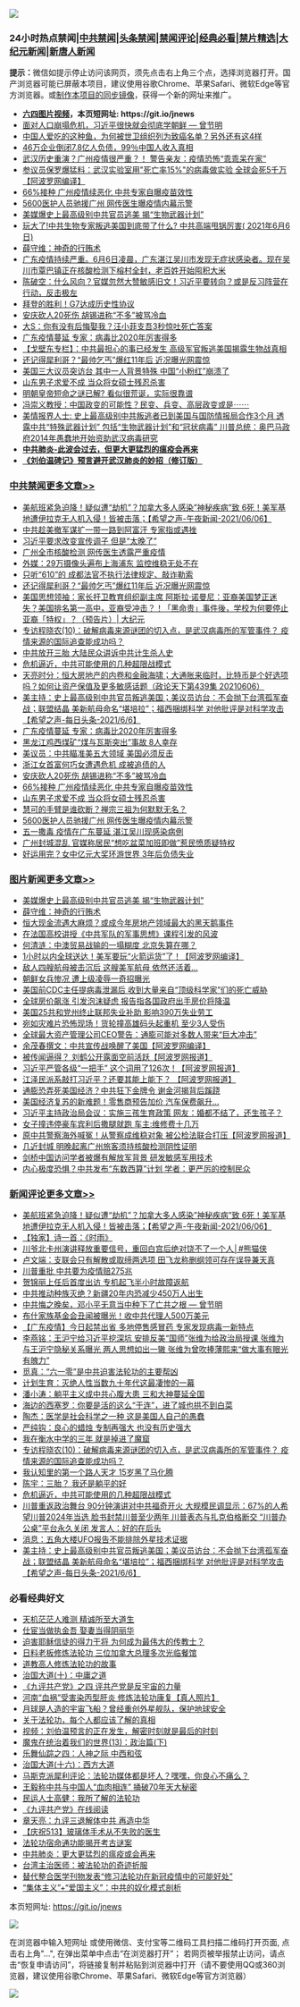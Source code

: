 ![](https://raw.githubusercontent.com/fqnews/bnews/master/64photo/fqnews-qr.jpg)

<div id="tt">
<h3>24小时热点禁闻|<a href="#%E4%B8%AD%E5%85%B1%E7%A6%81%E9%97%BB%E6%9B%B4%E5%A4%9A%E6%96%87%E7%AB%A0">中共禁闻</a>|<a href="#%E5%9B%BE%E7%89%87%E6%96%B0%E9%97%BB%E6%9B%B4%E5%A4%9A%E6%96%87%E7%AB%A0">头条禁闻</a>|<a href="#%E6%96%B0%E9%97%BB%E8%AF%84%E8%AE%BA%E6%9B%B4%E5%A4%9A%E6%96%87%E7%AB%A0">禁闻评论|<a href="#%E5%BF%85%E7%9C%8B%E7%BB%8F%E5%85%B8%E5%A5%BD%E6%96%87">经典必看|<a href="/video.md#%E7%A6%81%E7%89%87%E7%B2%BE%E9%80%89">禁片精选</a>|<a href="https://github.com/fqnews/djy/blob/master/gb/nf1351518.md#1">大纪元新闻</a>|<a href="https://github.com/fqnews/ntdtv/blob/master/gb/prog204.md#1">新唐人新闻</a></h3>
<div><b>提示：</b>微信如提示停止访问该网页，须先点击右上角三个点，选择浏览器打开。国产浏览器可能已屏蔽本项目，建议使用谷歌Chrome、苹果Safari、微软Edge等官方浏览器。或<a href="https://github.com/fqnews/bnews/blob/master/%E5%88%B6%E4%BD%9Cgit%E7%A6%81%E9%97%BB%E9%95%9C%E5%83%8F.md">制作本项目的同步镜像</a>，获得一个新的网址来推广。</div>
<ul>
<li><b><a href="http://d1.bdrive.tk/64.mp4" target="_blank">六四图片视频</a>，本页短网址: https://git.io/jnews</b></li>
<li><a href="/comments/20210606/1561431.md">面对人口崩塌危机，习近平很快就会彻底学朝鲜 — 曾节明</a></li>
<li><a href="/health/20210606/1561409.md">中国人爱吃的这种鱼，为何被世卫组织列为致癌名单？另外还有这4样</a></li>
<li><a href="/cnnews/20210606/1561461.md">46万企业倒闭7.8亿人负债，99％中国人收入真相</a></li>
<li><a href="/comments/20210606/1561557.md">武汉历史重演？广州疫情很严重？！ 警告亲友：疫情恐怖“乖乖呆在家”</a></li>
<li><a href="/cnnews/20210606/1561414.md">参议员保罗爆猛料：武汉实验室用"死亡率15%"的病毒做实验 全球会死5千万【阿波罗网编译】</a></li>
<li><a href="/cbnews/20210607/1561645.md">66%接种 广州疫情续恶化 中共专家自曝疫苗效性</a></li>
<li><a href="/cbnews/20210607/1561594.md">5600医护人员驰援广州 网传医生曝疫情内幕示警</a></li>
<li><a href="/topimagenews/20210607/1561590.md">美媒爆史上最高级别中共官员逃美 揭“生物武器计划”</a></li>
<li><a href="/bannedvideo/20210607/1561601.md">玩大了!中共生物专家叛逃美国到底带了什么? 中共高端甩锅厉害( 2021年6月6日)</a></li>
<li><a href="/topimagenews/20210606/1561402.md">薛守维：神奇的行贿术</a></li>
<li><a href="/bannedvideo/20210606/1561458.md">广东疫情持续严重。6月6日凌晨，广东湛江吴川市发现无症状感染者。现在吴川市覃巴镇正在核酸检测下榕村全封，老百姓开始囤积大米</a></li>
<li><a href="/bannedvideo/20210606/1561468.md">陈破空：什么风向？官媒忽然大赞敏感旧文！习近平要转向？或是反习阵营在行动，反击极左</a></li>
<li><a href="/baitai/20210607/1561610.md">拜登的胜利！G7达成历史性协议</a></li>
<li><a href="/cbnews/20210607/1561646.md">安庆砍人20死伤 胡锡进称“不多”被骂冷血</a></li>
<li><a href="/yule/20210607/1561603.md">大S：你有没有后悔娶我？汪小菲支吾3秒惊吐死亡答案</a></li>
<li><a href="/cbnews/20210607/1561676.md">广东疫情蔓延 专家：病毒比2020年厉害得多</a></li>
<li><a href="/comments/20210607/1561595.md">【戈壁东专栏】：中共最担心的事已经发生 高级军官叛逃美国揭露生物战真相</a></li>
<li><a href="/cbnews/20210607/1561707.md">还记得犀利哥？“最帅乞丐”爆红11年后 近况曝光网震惊</a></li>
<li><a href="/comments/20210606/1561367.md">美国三大议员突访台 其中一人背景特殊 中国“小粉红”崩溃了</a></li>
<li><a href="/cbnews/20210607/1561644.md">山东男子求爱不成 当众将女硕士残忍杀害</a></li>
<li><a href="/lifebaike/20210606/1561460.md">明朝皇帝短命之谜已解? 看似很荒诞，实际很靠谱</a></li>
<li><a href="/comments/20210606/1561513.md">冯崇义教授：中国政变的可能性？民变、兵变、高层政变或是⋯⋯</a></li>
<li><a href="/comments/20210606/1561375.md">美情报界人士:  史上最高级别中共叛逃者已到美国与国防情报局合作3个月 透露中共“特殊武器计划” 包括“生物武器计划”和“冠状病毒”  川普总统：奥巴马政府2014年愚蠢地开始资助武汉病毒研究</a></li>
<li><b><a href="/comments/20200211/1275071.md" target="_blank">中共肺炎-此波会过去，但更大更猛烈的瘟疫会再来</a></b></li>
<li><b><a href="/comments/20200207/1272816.md" target="_blank">《刘伯温碑记》预言避开武汉肺炎的妙招（修订版）</a></b></li>
</ul>
</div>

<div class="catlist">
<h3><a href="/cbnews/" target="_blank">中共禁闻</a><span><a href="/cbnews/" target="_blank" rel="nofollow">更多文章>></a></span></h3>
<ul>
<li><a href="/comments/20210607/1561820.md" target="_blank">美航班紧急迫降！疑似遭“劫机”？加拿大多人感染”神秘疾病”致 6死！美军基地遭伊拉克无人机入侵！皆被击落；【希望之声-午夜新闻-2021/06/06】</a></li>
<li><a href="/cbnews/20210607/1561768.md" target="_blank">中共趁美撤军谋扩一带一路到阿富汗 专家指或遇挫</a></li>
<li><a href="/cbnews/20210607/1561767.md" target="_blank">习近平要求改变宣传调子 但是“太晚了”</a></li>
<li><a href="/cbnews/20210607/1561766.md" target="_blank">广州全市核酸检测 网传医生透露严重疫情</a></li>
<li><a href="/cbnews/20210607/1561765.md" target="_blank">外媒：29万摄像头遍布上海浦东 监控维稳无处不在</a></li>
<li><a href="/cbnews/20210607/1561764.md" target="_blank">只听“610”的 成都法官不执行法律规定、敲诈勒索</a></li>
<li><a href="/cbnews/20210607/1561707.md" target="_blank">还记得犀利哥？“最帅乞丐”爆红11年后 近况曝光网震惊</a></li>
<li><a href="/cbnews/20210607/1561704.md" target="_blank">美国思想领袖：家长扞卫教育组织副主席 阿斯拉·诺曼尼：亚裔美国梦正迷失？美国排名第一高中，亚裔受冲击？！「黑命贵」事件後，学校为何要停止亚裔「特权」？（预告片）| 大纪元</a></li>
<li><a href="/comments/20210607/1561703.md" target="_blank">专访程晓农(10)：破解病毒来源谜团的切入点，是武汉病毒所的军管事件？ 疫情来源的国际追查能成功吗？</a></li>
<li><a href="/cbnews/20210607/1561689.md" target="_blank">中共放开三胎 大陆民众讲诉中共计生杀人史</a></li>
<li><a href="/comments/20210607/1561688.md" target="_blank">危机逼近，中共可能使用的几种超限战模式</a></li>
<li><a href="/cbnews/20210607/1561687.md" target="_blank">天亮时分：恒大房地产的内卷和金融海啸；大通胀来临时，比特币是个好选项吗？如何让资产保值及更多敏感话题（政论天下第439集 20210606）</a></li>
<li><a href="/comments/20210607/1561679.md" target="_blank">美主持：史上最高级别中共官员叛逃美国；美议员访台：不会抛下台湾孤军奋战；联盟结晶 美新航母命名“堪培拉”；福西捆绑科学 对他批评是对科学攻击【希望之声-每日头条-2021/6/6】</a></li>
<li><a href="/cbnews/20210607/1561676.md" target="_blank">广东疫情蔓延 专家：病毒比2020年厉害得多</a></li>
<li><a href="/cbnews/20210607/1561674.md" target="_blank">黑龙江鸡西煤矿“煤与瓦斯突出”事故 8人幸存</a></li>
<li><a href="/cbnews/20210607/1561648.md" target="_blank">美议员：中共瞄准美五大领域 美国必须反击</a></li>
<li><a href="/cbnews/20210607/1561647.md" target="_blank">浙江女首富何巧女遭遇危机 成被追债的人</a></li>
<li><a href="/cbnews/20210607/1561646.md" target="_blank">安庆砍人20死伤 胡锡进称“不多”被骂冷血</a></li>
<li><a href="/cbnews/20210607/1561645.md" target="_blank">66%接种 广州疫情续恶化 中共专家自曝疫苗效性</a></li>
<li><a href="/cbnews/20210607/1561644.md" target="_blank">山东男子求爱不成 当众将女硕士残忍杀害</a></li>
<li><a href="/comments/20210607/1561640.md" target="_blank">慧可的手臂是谁砍断？禅宗三祖为何默默无名？</a></li>
<li><a href="/cbnews/20210607/1561594.md" target="_blank">5600医护人员驰援广州 网传医生曝疫情内幕示警</a></li>
<li><a href="/cbnews/20210607/1561593.md" target="_blank">五一撒毒 疫情在广东蔓延 湛江吴川现感染病例</a></li>
<li><a href="/cbnews/20210607/1561592.md" target="_blank">广州封城混乱 官媒称居民“想吃盆菜加班即做”惹民愤质疑特权</a></li>
<li><a href="/cbnews/20210607/1561583.md" target="_blank">好运用完？女中亿元大奖环游世界 3年后负债失业</a></li>

</ul>
</div>
<div class="catlist">
<h3><a href="/topimagenews/" target="_blank">图片新闻</a><span><a href="/topimagenews/" target="_blank" rel="nofollow">更多文章>></a></span></h3>
<ul>
<li><a href="/topimagenews/20210607/1561590.md" target="_blank">美媒爆史上最高级别中共官员逃美 揭“生物武器计划”</a></li>
<li><a href="/topimagenews/20210606/1561402.md" target="_blank">薛守维：神奇的行贿术</a></li>
<li><a href="/topimagenews/20210606/1561365.md" target="_blank">恒大现金流遇大麻烦？或成今年房地产领域最大的黑天鹅事件</a></li>
<li><a href="/comments/20210606/1561346.md" target="_blank">在法国高校讲授《中共军队的军事思想》课程引发的风波</a></li>
<li><a href="/topimagenews/20210606/1561115.md" target="_blank">何清涟：中澳贸易战输的一塌糊度 北京失算在哪？</a></li>
<li><a href="/topimagenews/20210605/1560838.md" target="_blank">1小时以内全球送达！美军要玩“火箭运货”了！【阿波罗网编译】</a></li>
<li><a href="/topimagenews/20210605/1560764.md" target="_blank">敌人四艘航母被击沉后 这艘美军航母 依然还活着&#8230;</a></li>
<li><a href="/topimagenews/20210605/1560763.md" target="_blank">朝鲜女兵惨况 遭上级凌辱一奇招曝光</a></li>
<li><a href="/topimagenews/20210604/1560399.md" target="_blank">美国前CDC主任提病毒泄漏后 收到大量来自“顶级科学家”们的死亡威胁</a></li>
<li><a href="/topimagenews/20210604/1559716.md" target="_blank">全球房价飙涨 引发泡沫疑虑 报告指各国政府出手房价将降温</a></li>
<li><a href="/topimagenews/20210604/1559658.md" target="_blank">美国25共和党州终止联邦失业补助 影响390万失业劳工</a></li>
<li><a href="/topimagenews/20210604/1559625.md" target="_blank">宛如灾难片恐怖现场！货轮撞高雄码头起重机 至少3人受伤</a></li>
<li><a href="/topimagenews/20210604/1559624.md" target="_blank">全球最大资产管理公司CEO警告：通膨可能对多数人带来“巨大冲击”</a></li>
<li><a href="/topimagenews/20210603/1559198.md" target="_blank">余茂春撰文：中共宣传战唤醒了美国【阿波罗网编译】</a></li>
<li><a href="/topimagenews/20210602/1558626.md" target="_blank">被传闻逼得？ 刘鹤公开露面空前活跃【阿波罗网报道】</a></li>
<li><a href="/topimagenews/20210602/1558579.md" target="_blank">习近平严管各级“一把手” 这个词用了126次！【阿波罗网报道】</a></li>
<li><a href="/topimagenews/20210601/1557942.md" target="_blank">江泽民派系敲打习近平？还要其能上能下？ 【阿波罗网报道】</a></li>
<li><a href="/topimagenews/20210601/1557763.md" target="_blank">通膨恐弄死美国经济？中共狂下金牌令 谢金河揭背后蹊跷</a></li>
<li><a href="/topimagenews/20210601/1557490.md" target="_blank">美国经济复苏的新难题！零售商预告加价 汽车保费飙升…</a></li>
<li><a href="/topimagenews/20210531/1557253.md" target="_blank">习近平主持政治局会议：实施三孩生育政策 网友：婚都不结了，还生孩子？</a></li>
<li><a href="/topimagenews/20210531/1557216.md" target="_blank">女子撞违停豪车宾利后撒腿就跑 车主:维修费十几万</a></li>
<li><a href="/topimagenews/20210531/1557014.md" target="_blank">原中共警察海外喊冤！从警察成维稳对象 被公检法联合打压【阿波罗网报道】</a></li>
<li><a href="/topimagenews/20210531/1556882.md" target="_blank">几近封城 明晚起离广州旅客须持核酸检测阴性证明</a></li>
<li><a href="/topimagenews/20210531/1556881.md" target="_blank">剑桥中国访问学者被爆有解放军背景 研发敏感军用技术</a></li>
<li><a href="/topimagenews/20210530/1556364.md" target="_blank">内心极度恐惧？中共发布“东数西算”计划 学者：更严厉的控制民众</a></li>

</ul>
</div>
<div class="catlist">
<h3><a href="/comments/" target="_blank">新闻评论</a><span><a href="/comments/" target="_blank" rel="nofollow">更多文章>></a></span></h3>
<ul>
<li><a href="/comments/20210607/1561820.md" target="_blank">美航班紧急迫降！疑似遭“劫机”？加拿大多人感染”神秘疾病”致 6死！美军基地遭伊拉克无人机入侵！皆被击落；【希望之声-午夜新闻-2021/06/06】</a></li>
<li><a href="/comments/20210607/1561819.md" target="_blank">【独家】诗一首：《时雨》</a></li>
<li><a href="/comments/20210607/1561818.md" target="_blank">川爷北卡州演讲释放重要信号，重回白宫后绝对饶不了一个人│#熊猫侠</a></li>
<li><a href="/comments/20210607/1561814.md" target="_blank">卢文端：支联会只有解散或取缔两选项 田飞龙称删纲领可存在误导兼天真</a></li>
<li><a href="/comments/20210607/1561813.md" target="_blank">川普重批 中共要为疫情赔275兆</a></li>
<li><a href="/comments/20210607/1561812.md" target="_blank">贺锦丽上任后首度出访 专机起飞半小时故障返航</a></li>
<li><a href="/comments/20210607/1561811.md" target="_blank">中共推动种族灭绝？新疆20年内恐减少450万人出生</a></li>
<li><a href="/comments/20210607/1561683.md" target="_blank">中共悔之晚矣，邓小平无意当中种下了亡共之根 — 曾节明</a></li>
<li><a href="/comments/20210607/1561779.md" target="_blank">布什家族基金会丑闻被曝光！收中共代理人500万美元</a></li>
<li><a href="/comments/20210607/1561778.md" target="_blank">【广东疫情】今日起禁出省 多地停售感冒药 专家发现病毒一新特点</a></li>
<li><a href="/comments/20210607/1561761.md" target="_blank">李燕铭：王沪宁给习近平挖深坑 安排反美“国师”张维为给政治局授课 张维为与王沪宁隐秘关系曝光 两人思想如出一辙 张维为曾吹捧薄熙来“做大事有眼光有魄力”</a></li>
<li><a href="/comments/20210607/1561741.md" target="_blank">觅真：“六一零”是中共迫害法轮功的主要帮凶</a></li>
<li><a href="/comments/20210607/1561724.md" target="_blank">计划生育：灭绝人性当数九十年代这最凄惨的一幕</a></li>
<li><a href="/comments/20210607/1561714.md" target="_blank">潘小涛：躺平主义成中共心腹大患 三和大神蔓延全国</a></li>
<li><a href="/comments/20210607/1561713.md" target="_blank">海边的西塞罗：你要是活的这么“于连”，进了城也拱不到白菜</a></li>
<li><a href="/comments/20210607/1561712.md" target="_blank">陶杰：医学是社会科学之一种 这是美国人自己的愚蠢</a></li>
<li><a href="/comments/20210607/1561711.md" target="_blank">严纯钩：良心的蜡烛 专制再强大 也没有历史强大</a></li>
<li><a href="/comments/20210607/1561710.md" target="_blank">我在衡水中学的三年 就是掉进了魔窟</a></li>
<li><a href="/comments/20210607/1561703.md" target="_blank">专访程晓农(10)：破解病毒来源谜团的切入点，是武汉病毒所的军管事件？ 疫情来源的国际追查能成功吗？</a></li>
<li><a href="/comments/20210607/1561693.md" target="_blank">我认知里的第一个路人天才 15岁黑了马化腾</a></li>
<li><a href="/comments/20210607/1561692.md" target="_blank">陈宇：三胎？ 我还是躺平的好</a></li>
<li><a href="/comments/20210607/1561688.md" target="_blank">危机逼近，中共可能使用的几种超限战模式</a></li>
<li><a href="/comments/20210607/1561686.md" target="_blank">川普重返政治舞台 90分钟演讲对中共福奇开火 大规模民调显示：67%的人希望川普2024年当选 脸书封禁川普至少两年 川普表态与扎克伯格断交 “川普办公桌”平台永久关闭 发言人：好的在后头</a></li>
<li><a href="/comments/20210607/1561685.md" target="_blank">消息：五角大楼UFO报告不能排除外星技术证据</a></li>
<li><a href="/comments/20210607/1561679.md" target="_blank">美主持：史上最高级别中共官员叛逃美国；美议员访台：不会抛下台湾孤军奋战；联盟结晶 美新航母命名“堪培拉”；福西捆绑科学 对他批评是对科学攻击【希望之声-每日头条-2021/6/6】</a></li>

</ul>
</div>

<div class="catlist">
<h3>必看经典好文</h3>
<ul>
<li><a href="/comments/20210302/1496716.md" target="_blank">天机茫茫人难测 精诚所至大道生</a></li>
<li><a href="/lifebaike/20161111/612348.md" target="_blank">仕宦当做执金吾 娶妻当得阴丽华</a></li>
<li><a href="/comments/20200622/1346846.md" target="_blank">迫害耶稣信徒的得力干将  为何成为最伟大的传教士？</a></li>
<li><a href="/comments/20200531/1337359.md" target="_blank">日料老板修炼法轮功 三位加拿大总理多次光临餐馆</a></li>
<li><a href="/comments/20200805/1375080.md" target="_blank">道教高人修炼法轮功的故事</a></li>
<li><a href="/cbnews/20180316/915423.md" target="_blank">治国大道(十)：中庸之道</a></li>
<li><a href="/bookonline/20131116/201053.md" target="_blank">《九评共产党》之四 评共产党是反宇宙的力量</a></li>
<li><a href="/comments/20210329/1514622.md" target="_blank">河南“血祸”受害染丙型肝炎 修炼法轮功康复【真人照片】</a></li>
<li><a href="/comments/20200712/1359456.md" target="_blank">月球是人造的宇宙飞船？曾经重创外星舰队，保护地球安全</a></li>
<li><a href="/topimagenews/20161125/619230.md" target="_blank">关于法轮功，每个人都应该了解的真相</a></li>
<li><a href="/comments/20200628/1351782.md" target="_blank">视频：刘伯温预言的正在发生，解密时刻就是最后的时刻</a></li>
<li><a href="/topimagenews/20180602/951960.md" target="_blank">魔鬼在统治着我们的世界(13)：政治篇(下)</a></li>
<li><a href="/tculture/20190101/791144.md" target="_blank">乐舞仙踪之四：人神之际 中西和弦</a></li>
<li><a href="/comments/20201110/1428663.md" target="_blank">治国大道(十六)：西方大道</a></li>
<li><a href="/comments/20210207/1482940.md" target="_blank">马斯克派犀利评论：法轮功媒体都是坏人？嘿嘿，你良心不痛么？</a></li>
<li><a href="/cbnews/20200730/1371580.md" target="_blank">王毅称中共与中国人“血肉相连” 捅破70年天大秘密</a></li>
<li><a href="/ccpdope/20200729/1369047.md" target="_blank">民运人士高健：我所了解的法轮功</a></li>
<li><a href="/bookonline/20131116/201057.md" target="_blank">《九评共产党》在线阅读</a></li>
<li><a href="/comments/20131119/1029445.md" target="_blank">章天亮：九评三退解体中共 再造中华</a></li>
<li><a href="/cbnews/20210526/1554325.md" target="_blank">【庆祝513】玻璃体手术从不失败的医生</a></li>
<li><a href="/tculture/20121025/73079.md" target="_blank">法轮功宿命通功能揭开考古谜案</a></li>
<li><a href="/comments/20200211/1275071.md" target="_blank">中共肺炎：更大更猛烈的瘟疫或会再来</a></li>
<li><a href="/comments/20200801/1373219.md" target="_blank">台湾主治医师：被法轮功的奇迹折服</a></li>
<li><a href="/comments/20210403/1518906.md" target="_blank">替代整合医学刊物发表“修习法轮功在新冠疫情中的可能好处”</a></li>
<li><a href="/comments/20201007/1409565.md" target="_blank">“集体主义”+“爱国主义”：中共的奴化模式剖析</a></li>

</ul>
</div>

本页短网址: https://git.io/jnews

![](https://raw.githubusercontent.com/fqnews/bnews/master/64photo/fqnews-qr.jpg)

在浏览器中输入短网址 或使用微信、支付宝等二维码工具扫描二维码打开页面, 点击右上角"...", 在弹出菜单中点击“在浏览器打开”； 若网页被举报禁止访问，请点击“恢复申请访问”，将链接复制并粘贴到浏览器中打开（请不要使用QQ或360浏览器，建议使用谷歌Chrome、苹果Safari、微软Edge等官方浏览器）

![](https://raw.githubusercontent.com/fqnews/bnews/master/64photo/wx.jpg)